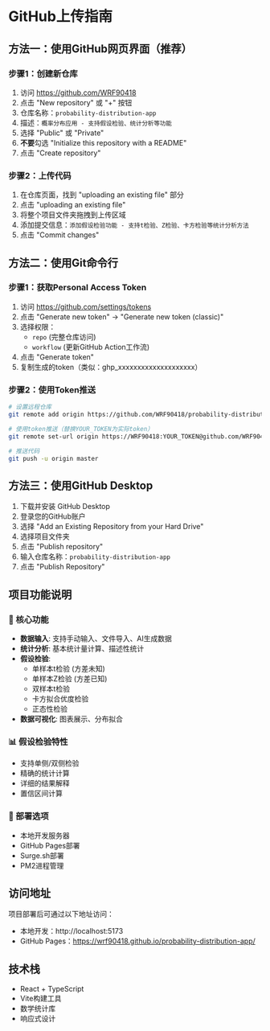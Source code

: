 # GitHub上传指南

## 方法一：使用GitHub网页界面（推荐）

### 步骤1：创建新仓库
1. 访问 https://github.com/WRF90418
2. 点击 "New repository" 或 "+" 按钮
3. 仓库名称：`probability-distribution-app`
4. 描述：`概率分布应用 - 支持假设检验、统计分析等功能`
5. 选择 "Public" 或 "Private"
6. **不要**勾选 "Initialize this repository with a README"
7. 点击 "Create repository"

### 步骤2：上传代码
1. 在仓库页面，找到 "uploading an existing file" 部分
2. 点击 "uploading an existing file"
3. 将整个项目文件夹拖拽到上传区域
4. 添加提交信息：`添加假设检验功能 - 支持t检验、Z检验、卡方检验等统计分析方法`
5. 点击 "Commit changes"

## 方法二：使用Git命令行

### 步骤1：获取Personal Access Token
1. 访问 https://github.com/settings/tokens
2. 点击 "Generate new token" -> "Generate new token (classic)"
3. 选择权限：
   - `repo` (完整仓库访问)
   - `workflow` (更新GitHub Action工作流)
4. 点击 "Generate token"
5. 复制生成的token（类似：ghp_xxxxxxxxxxxxxxxxxxxx）

### 步骤2：使用Token推送
```bash
# 设置远程仓库
git remote add origin https://github.com/WRF90418/probability-distribution-app.git

# 使用token推送（替换YOUR_TOKEN为实际token）
git remote set-url origin https://WRF90418:YOUR_TOKEN@github.com/WRF90418/probability-distribution-app.git

# 推送代码
git push -u origin master
```

## 方法三：使用GitHub Desktop

1. 下载并安装 GitHub Desktop
2. 登录您的GitHub账户
3. 选择 "Add an Existing Repository from your Hard Drive"
4. 选择项目文件夹
5. 点击 "Publish repository"
6. 输入仓库名称：`probability-distribution-app`
7. 点击 "Publish Repository"

## 项目功能说明

### 🎯 核心功能
- **数据输入**: 支持手动输入、文件导入、AI生成数据
- **统计分析**: 基本统计量计算、描述性统计
- **假设检验**: 
  - 单样本t检验 (方差未知)
  - 单样本Z检验 (方差已知)
  - 双样本t检验
  - 卡方拟合优度检验
  - 正态性检验
- **数据可视化**: 图表展示、分布拟合

### 📊 假设检验特性
- 支持单侧/双侧检验
- 精确的统计计算
- 详细的结果解释
- 置信区间计算

### 🚀 部署选项
- 本地开发服务器
- GitHub Pages部署
- Surge.sh部署
- PM2进程管理

## 访问地址
项目部署后可通过以下地址访问：
- 本地开发：http://localhost:5173
- GitHub Pages：https://wrf90418.github.io/probability-distribution-app/

## 技术栈
- React + TypeScript
- Vite构建工具
- 数学统计库
- 响应式设计
